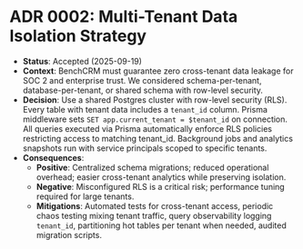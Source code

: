 # ADR 0002: Multi-Tenant Data Isolation Strategy

- **Status**: Accepted (2025-09-19)
- **Context**: BenchCRM must guarantee zero cross-tenant data leakage for SOC 2 and enterprise trust. We considered schema-per-tenant, database-per-tenant, or shared schema with row-level security.
- **Decision**: Use a shared Postgres cluster with row-level security (RLS). Every table with tenant data includes a `tenant_id` column. Prisma middleware sets `SET app.current_tenant = $tenant_id` on connection. All queries executed via Prisma automatically enforce RLS policies restricting access to matching tenant_id. Background jobs and analytics snapshots run with service principals scoped to specific tenants.
- **Consequences**:
  - **Positive**: Centralized schema migrations; reduced operational overhead; easier cross-tenant analytics while preserving isolation.
  - **Negative**: Misconfigured RLS is a critical risk; performance tuning required for large tenants.
  - **Mitigations**: Automated tests for cross-tenant access, periodic chaos testing mixing tenant traffic, query observability logging `tenant_id`, partitioning hot tables per tenant when needed, audited migration scripts.
